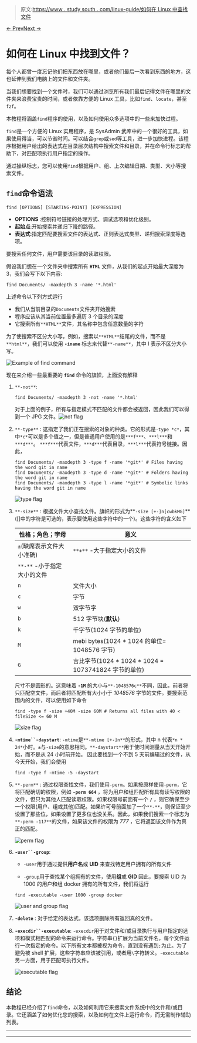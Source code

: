 > 原文:[https://www . study south . com/linux-guide/如何在 Linux 中查找文件](https://www.studytonight.com/linux-guide/how-to-find-files-in-linux)

[← Prev](/linux-guide/how-to-add-user-to-a-group "Add User To Group")[Next →](/linux-guide/how-to-extract-tar-gz-file "Extract tar.gz File")

# 如何在 Linux 中找到文件？

每个人都曾一度忘记他们把东西放在哪里，或者他们最后一次看到东西的地方，这也延伸到我们电脑上的文件和文件夹。

当我们想要找到一个文件时，我们可以通过浏览所有我们最后记得文件在哪里的文件夹来浪费宝贵的时间，或者依靠方便的 Linux 工具，比如`find`、`locate`，甚至`fzf`。

本教程将涵盖`find`程序的使用，以及如何使用众多选项中的一些来加快过程。

`find`是一个方便的 Linux 实用程序，是 SysAdmin 武库中的一个很好的工具，如果使用得当，可以节省时间。可以结合`grep`或`sed`等工具，进一步加快进程。该程序根据用户给出的表达式在目录层次结构中搜索文件和目录，并在命令行标志的帮助下，对匹配项执行用户指定的操作。

通过操纵标志，您可以使用`find`根据用户、组、上次编辑日期、类型、大小等搜索文件。

## `find`命令语法

```
find [OPTIONS] [STARTING-POINT] [EXPRESSION]
```

*   **OPTIONS** :控制符号链接的处理方式、调试选项和优化级别。
*   **起始点**:开始搜索并递归下降的路径。
*   **表达式**:指定匹配要搜索文件的表达式、正则表达式类型、递归搜索深度等选项。

要搜索任何文件，用户需要该目录的读取权限。

假设我们想在一个文件夹中搜索所有 **`HTML`** 文件，从我们的起点开始最大深度为 3，我们会写下以下内容:

```
find Documents/ -maxdepth 3 -name '*.html'
```

上述命令以下列方式运行

*   我们从当前目录的`Documents`文件夹开始搜索
*   程序应该从其当前位置最多遍历 3 个目录的深度
*   它搜索所有`**HTML**`文件，其名称中包含任意数量的字符

为了使搜索不区分大小写，例如，搜索以`**HTML**`结尾的文件，而不是`**html**`，我们可以使用 **`-iname`** 标志来代替`**-name**`，其中 I 表示不区分大小写。

![Example of find command](../Images/644f8a2b5981cbd0575c66d7b37fd0be.png)

现在来介绍一些最重要的 **`find`** 命令的旗帜，上面没有解释

1.  `**-not**`:

    ```
    find Documents/ -maxdepth 3 -not -name '*.html'
    ```

    对于上面的例子，所有与指定模式不匹配的文件都会被返回，因此我们可以得到一个 JPG 文件。![not flag](../Images/059410616110d58d07d4d0a9de9408e8.png)

2.  `**-type**` :
    这指定了我们正在搜索的对象的种类。它的形式是`-type *c*`，其中`*c*`可以是多个值之一，但是普通用户使用的是`***f***`、`***l***`和`***d***`。
    `***f***`代表文件，`***d***`代表目录，`***l***`代表符号链接。因此，

    ```
    find Documents/ -maxdepth 3 -type f -name '*git*' # Files having the word git in name
    find Documents/ -maxdepth 3 -type d -name '*git*' # Folders having the word git in name
    find Documents/ -maxdepth 3 -type l -name '*git*' # Symbolic links having the word git in name
    ```

    ![type flag](../Images/7d767364f6753b8e4e76963867a660f3.png)

3.  `**-size**` :
    根据文件大小查找文件。旗帜的形式为**`-size [+-]n[cwbkMG]`**([]中的字符是可选的，表示要使用这些字符中的一个)。这些字符的含义如下

    | 性格；角色；字母 | 意义 |
    | --- | --- |
    | `±`(缺席表示文件大小准确) | `**+**` -大于指定大小的文件 |
    | `**-**` -小于指定大小的文件 |
    | `n` | 文件大小 |
    | `c` | 字节 |
    | `w` | 双字节字 |
    | `b` | 512 字节块(**默认**) |
    | `k` | 千字节(1024 字节的单位) |
    | `M` | mebi bytes(1024 * 1024 的单位= 1048576 字节) |
    | `G` | 吉比字节(1024 * 1024 * 1024 = 1073741824 字节的单位) |

    尺寸不是圆形的。这意味着 **`-1M`** 的大小与`**-1048576c**`不同，因此，前者将只匹配空文件，而后者将匹配所有大小小于 *1048576* 字节的文件。要搜索范围内的文件，可以使用如下命令

    ```
    find -type f -size +40M -size 60M # Returns all files with 40 < fileSize <= 60 M
    ```

    ![size flag](../Images/c4e501fc13c93f0f73e1d167f3acf39d.png)

4.  **`-mtime``-daystart`**:
    `-mtime`是`**-mtime [+-]n**`的形式，其中 n 代表`*n * 24*`小时。`±`与`-size`的意思相同。`**-daystart**`用于使时间测量从当天开始开始，而不是从 24 小时前开始。
    因此要找到一个不到 5 天前编辑过的文件，从今天开始，我们会使用

    ```
    find -type f -mtime -5 -daystart
    ```

5.  `**-perm**` :
    通过权限查找文件，我们使用`-perm`。如果按原样使用`-perm`，它将匹配确切的权限，例如 **`-perm 664`** ，将为用户和组匹配所有具有读写权限的文件，但只为其他人匹配读取权限。如果权限号前面有一个 **`/`** ，则它确保至少一个权限(用户、组或其他)匹配。如果许可号前面加了一个`**-**`，则保证至少设置了那些位，如果设置了更多位也没关系。因此，如果我们搜索一个标志为`**-perm -117**`的文件，如果该文件的权限为 *777* ，它将返回该文件作为真正的匹配。

    ![perm flag](../Images/059c1fa494e12f7757377ef27910a447.png)

6.  **`-user``-group`**:

    *   `-user`用于通过提供**用户名**或 **UID** 来查找特定用户拥有的所有文件

    *   `-group`用于查找某个组拥有的文件，使用**组**或 **GID**
        因此，要搜索 UID 为 1000 的用户和组 docker 拥有的所有文件，我们将运行

    ```
    find -executable -user 1000 -group docker
    ```

    ![user and group flag](../Images/84917dcc886d5525346439fd9242c3f7.png)

7.  **`-delete`** :
    对于给定的表达式，该选项删除所有返回真的文件。

8.  **`-execdir``-executable`**:
    `-execdir`用于对文件和/或目录执行与用户指定的选项和模式相匹配的命令来运行命令。字符串`{}`扩展为当前文件名，每个文件运行一次指定的命令。以下所有文本都被视为命令，直到没有遇到`;`为止。为了避免被 shell 扩展，这些字符串应该被引用，或者用`\`字符转义。`-executable`另一方面，用于匹配可执行文件。

    ![executable flag](../Images/84917dcc886d5525346439fd9242c3f7.png)

## 结论

本教程已经介绍了`find`命令，以及如何利用它来搜索文件系统中的文件和/或目录。它还涵盖了如何优化您的搜索，以及如何在文件上运行命令，而无需制作辅助列表。

* * *

* * *